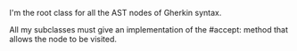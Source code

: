 I'm the root class for all the AST nodes of Gherkin syntax.

All my subclasses must give an implementation of the #accept: method that allows the node to be visited.